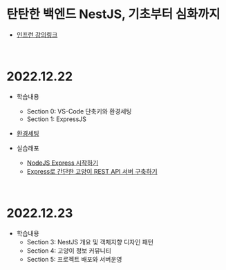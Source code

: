 # 탄탄한 백엔드 NestJS, 기초부터 심화까지

- [인프런 강의링크](https://www.inflearn.com/course/%ED%83%84%ED%83%84%ED%95%9C-%EB%B0%B1%EC%97%94%EB%93%9C-%EB%84%A4%EC%8A%A4%ED%8A%B8/dashboard)

<br>

# 2022.12.22

- 학습내용
  - Section 0: VS-Code 단축키와 환경세팅
  - Section 1: ExpressJS
- [환경세팅](./section1/2022_12_22.md)

- 실습래포
  - [NodeJS Express 시작하기](./01/letsStart)
  - [Express로 간단한 고양이 REST API 서버 구축하기](./02)

<br>

# 2022.12.23

- 학습내용
  - Section 3: NestJS 개요 및 객체지향 디자인 패턴
  - Section 4: 고양이 정보 커뮤니티
  - Section 5: 프로젝트 배포와 서버운영

